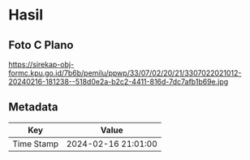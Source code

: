 # Hasil

## Foto C Plano

https://sirekap-obj-formc.kpu.go.id/7b6b/pemilu/ppwp/33/07/02/20/21/3307022021012-20240216-181238--518d0e2a-b2c2-4411-816d-7dc7afb1b69e.jpg


## Metadata

| Key        | Value               |
| ---------- | ------------------- |
| Time Stamp | 2024-02-16 21:01:00 |



